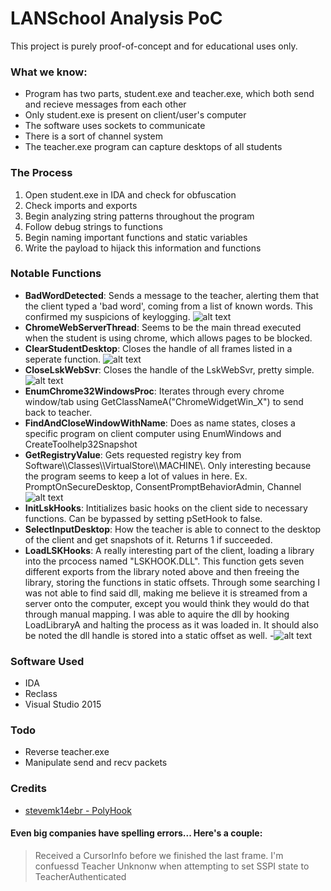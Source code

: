 # LANSchool Analysis PoC

This project is purely proof-of-concept and for educational uses only.

### What we know:

  - Program has two parts, student.exe and teacher.exe, which both send and recieve messages from each other
  - Only student.exe is present on client/user's computer
  - The software uses sockets to communicate
  - There is a sort of channel system
  - The teacher.exe program can capture desktops of all students
  
### The Process
1. Open student.exe in IDA and check for obfuscation
2. Check imports and exports
3. Begin analyzing string patterns throughout the program
4. Follow debug strings to functions
5. Begin naming important functions and static variables
6. Write the payload to hijack this information and functions

### Notable Functions
- **BadWordDetected**: Sends a message to the teacher, alerting them that the client typed a 'bad word', coming from a list of known words. This confirmed my suspicions of keylogging. 
![alt text](https://image.prntscr.com/image/quYsAKLKSoWC7aYV8wVRQg.png "BadWordDetected")
- **ChromeWebServerThread**: Seems to be the main thread executed when the student is using chrome, which allows pages to be blocked.
- **ClearStudentDesktop**: Closes the handle of all frames listed in a seperate function.
![alt text](https://image.prntscr.com/image/ZagEJN9vQ3_U0EBdosR2EQ.png "ClearStudentDesktop")
- **CloseLskWebSvr**: Closes the handle of the LskWebSvr, pretty simple.
![alt text](https://image.prntscr.com/image/m_lTP-NPQASkIk8_-2C_JQ.png "CloseLskWebSvr")
- **EnumChrome32WindowsProc**: Iterates through every chrome window/tab using GetClassNameA("ChromeWidgetWin_X") to send back to teacher. 
- **FindAndCloseWindowWithName**: Does as name states, closes a specific program on client computer using EnumWindows and CreateToolhelp32Snapshot
- **GetRegistryValue**: Gets requested registry key from Software\\\Classes\\\VirtualStore\\\MACHINE\\\. Only interesting because the program seems to keep a lot of values in here. Ex. PromptOnSecureDesktop, ConsentPromptBehaviorAdmin, Channel
![alt text](https://image.prntscr.com/image/YT9lYQAcQRCvI9xrbPHjoA.png "GetRegistryValue")
- **InitLskHooks**: Intitializes basic hooks on the client side to necessary functions. Can be bypassed by setting pSetHook to false.
- **SelectInputDesktop**: How the teacher is able to connect to the desktop of the client and get snapshots of it. Returns 1 if succeeded.
- **LoadLSKHooks**: A really interesting part of the client, loading a library into the prcocess named "LSKHOOK.DLL". This function gets seven different exports from the library noted above and then freeing the library, storing the functions in static offsets. Through some searching I was not able to find said dll, making me believe it is streamed from a server onto the computer, except you would think they would do that through manual mapping. I was able to aquire the dll by hooking LoadLibraryA and halting the process as it was loaded in. It should also be noted the dll handle is stored into a static offset as well.
-![alt text](https://image.prntscr.com/image/GpvH1VDrSAyiEI54Ug5wCA.png "LoadLSKHooks")

### Software Used
* IDA
* Reclass
* Visual Studio 2015

### Todo

 - Reverse teacher.exe
 - Manipulate send and recv packets
 
### Credits
- [stevemk14ebr - PolyHook](https://github.com/stevemk14ebr)

#### Even big companies have spelling errors... Here's a couple:
> Received a CursorInfo before we finished the last frame. I'm confuessd
> Teacher Unknonw when attempting to set SSPI state to TeacherAuthenticated
